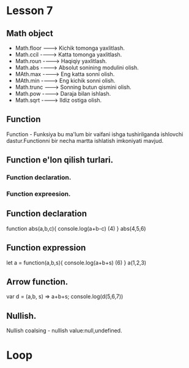 
# Lesson  7
## Math object
- Math.floor ---> Kichik tomonga yaxlitlash.
- Math.ccil ----> Katta tomonga yaxlitlash.
- Math.roun ----> Haqiqiy yaxlitlash.
- Math.abs  ----> Absolut sonining modulini olish.
- MAth.max  ----> Eng katta sonni olish.
- MAth.min  ----> Eng kichik sonni olish.
- Math.trunc ---> Sonning butun qismini olish.
- Math.pow  ----> Daraja bilan ishlash.
- Math.sqrt ----> Ildiz ostiga olish.

## Function
Function - Funksiya bu ma'lum bir vaifani ishga tushirilganda ishlovchi dastur.Functionni bir necha martta ishlatish imkoniyati mavjud.
## Function e'lon qilish turlari.
### Function declaration.
### Function expreesion.
## Function declaration
function abs(a,b,c){
    console.log(a+b-c)  (4)
}
abs(4,5,6)
## Function expression
let a = function(a,b,s){
    console.log(a+b+s)  (6)
}
a(1,2,3)
## Arrow function.
var d = (a,b, s) => a+b+s;
console.log(d(5,6,7))

## Nullish.
Nullish coalsing - nullish value:null,undefined.



# Loop

